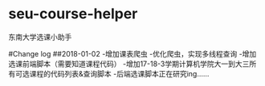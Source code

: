 # seu-course-helper
东南大学选课小助手

#Change log
##2018-01-02
-增加课表爬虫
-优化爬虫，实现多线程查询
-增加选课前端脚本（需要知道课程代码）
-增加17-18-3学期计算机学院大一到大三所有可选课程的代码列表&查询脚本
-后端选课脚本正在研究ing……
